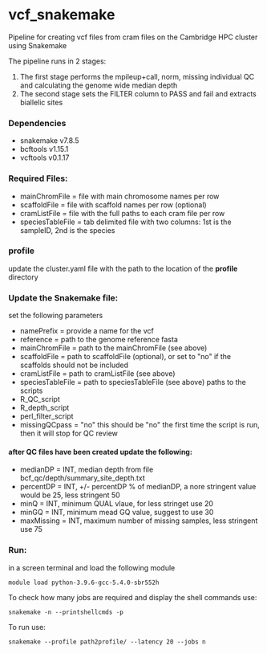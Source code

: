 # vcf_snakemake

Pipeline for creating vcf files from cram files on the Cambridge HPC cluster using Snakemake

The pipeline runs in 2 stages:
1. The first stage performs the mpileup+call, norm, missing individual QC and calculating the genome wide median depth
2. The second stage sets the FILTER column to PASS and fail and extracts biallelic sites


### Dependencies
- snakemake v7.8.5
- bcftools v1.15.1
- vcftools v0.1.17

### Required Files:
- mainChromFile = file with main chromosome names per row
- scaffoldFile = file with scaffold names per row (optional)
- cramListFile = file with the full paths to each cram file per row
- speciesTableFile = tab delimited file with two columns: 1st is the sampleID, 2nd is the species

### profile
update the cluster.yaml file with the path to the location of the **profile** directory

### Update the Snakemake file:
set the following parameters
- namePrefix = provide a name for the vcf
- reference = path to the genome reference fasta
- mainChromFile = path to the mainChromFile (see above)
- scaffoldFile = path to scaffoldFile (optional), or set to "no" if the scaffolds should not be included
- cramListFile = path to cramListFile (see above)
- speciesTableFile = path to speciesTableFile (see above)
paths to the scripts
- R_QC_script
- R_depth_script
- perl_filter_script
- missingQCpass = "no" this should be "no" the first time the script is run, then it will stop for QC review


#### after QC files have been created update the following:
- medianDP = INT, median depth from file bcf_qc/depth/summary_site_depth.txt
- percentDP = INT, +/- percentDP % of medianDP, a nore stringent value would be 25, less stringent 50
- minQ = INT, minimum QUAL vlaue, for less stringet use 20
- minGQ = INT, minimum mead GQ value, suggest to use 30
- maxMissing = INT, maximum number of missing samples, less stringent use 75

### Run:
in a screen terminal and load the following module
```
module load python-3.9.6-gcc-5.4.0-sbr552h
```

To check how many jobs are required and display the shell commands use:
 ```
snakemake -n --printshellcmds -p
```

To run use:
```
snakemake --profile path2profile/ --latency 20 --jobs n
```

